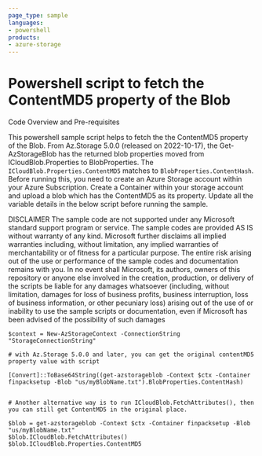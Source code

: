 ```yaml
---
page_type: sample
languages:
- powershell
products:
- azure-storage	
---
```



# Powershell script to fetch the ContentMD5 property of the Blob

 Code Overview and Pre-requisites
 
 This powershell sample script helps to fetch the the ContentMD5 property of the Blob.
 From Az.Storage 5.0.0 (released on 2022-10-17), the Get-AzStorageBlob has the returned blob properties moved from ICloudBlob.Properties to BlobProperties. 
 The `ICloudBlob.Properties.ContentMD5` matches to `BlobProperties.ContentHash`.
 Before running this, you need to create an Azure Storage account within your Azure Subscription.
 Create a Container within your storage account and upload a blob which has the ContentMD5 as its property.
 Update all the variable details in the below script before running the sample.
 
 
DISCLAIMER
 The sample code are not supported under any Microsoft standard support program or service. The sample codes are provided AS IS without warranty of any kind. Microsoft further disclaims all implied warranties including, without limitation, any implied warranties of merchantability or of fitness for a particular purpose. The entire risk arising out of the use or performance of the sample codes and documentation remains with you. In no event shall Microsoft, its authors, owners of this repository or anyone else involved in the creation, production, or delivery of the scripts be liable for any damages whatsoever (including, without limitation, damages for loss of business profits, business interruption, loss of business information, or other pecuniary loss) arising out of the use of or inability to use the sample scripts or documentation, even if Microsoft has been advised of the possibility of such damages 


```
$context = New-AzStorageContext -ConnectionString "StorageConnectionString" 

# with Az.Storage 5.0.0 and later, you can get the original contentMD5 property value with script 
 
[Convert]::ToBase64String((get-azstorageblob -Context $ctx -Container finpacksetup -Blob "us/myBlobName.txt").BlobProperties.ContentHash)


# Another alternative way is to run ICloudBlob.FetchAttributes(), then you can still get ContentMD5 in the original place.

$blob = get-azstorageblob -Context $ctx -Container finpacksetup -Blob "us/myBlobName.txt"
$blob.ICloudBlob.FetchAttributes()
$blob.ICloudBlob.Properties.ContentMD5

```
